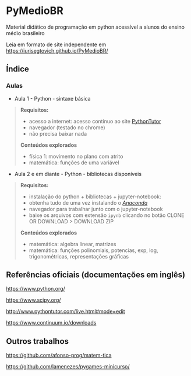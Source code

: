 # PyMedioBR
Material didático de programação em python acessível a alunos do ensino médio brasileiro

Leia em formato de site independente em https://iurisegtovich.github.io/PyMedioBR/

## Índice

### Aulas

* Aula 1 - Python - sintaxe básica

> **Requisitos:**
>
>- acesso a internet: acesso contínuo ao site [PythonTutor](http://www.pythontutor.com/live.html#mode=edit)
>- navegador (testado no chrome)
>- não precisa baixar nada
>
> **Conteúdos explorados**
>
>- física 1: movimento no plano com atrito
>- matemática: funções de uma variável

* Aula 2 e em diante - Python - bibliotecas disponíveis

> **Requisitos:**
>
>- instalação do python + bibliotecas + jupyter-notebook:
>- obtenha tudo de uma vez instalando o   [*Anaconda*](https://www.continuum.io/downloads)
>- navegador para trabalhar junto com o jupyter-notebook
>- baixe os arquivos com extensão `ipynb` clicando no botão CLONE OR DOWNLOAD  > DOWNLOAD ZIP
>
> **Conteúdos explorados**
>
>- matemática: algebra linear, matrizes
>- matemática: funções polinomiais, potencias, exp, log, trigonométricas, representações gráficas

## Referências oficiais (documentações em inglês)

https://www.python.org/

https://www.scipy.org/

http://www.pythontutor.com/live.html#mode=edit

https://www.continuum.io/downloads

## Outros trabalhos

https://github.com/afonso-prog/matem-tica

https://github.com/lamenezes/pygames-minicurso/
